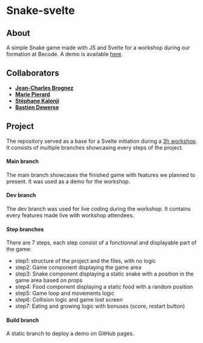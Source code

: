 # Snake-svelte

## About

A simple Snake game made with JS and Svelte for a workshop during our formation at Becode.
A demo is available [here](https://dewerseb.github.io/snake-svelte/).

## Collaborators

-   [**Jean-Charles Brognez**](https://github.com/jcbrognez)
-   [**Marie Pierard**](https://github.com/Marie-Pierard)
-   [**Stéphane Kalonji**](https://github.com/LinardJeremy)
-   [**Bastien Dewerse**](https://github.com/DewerseB)

## Project

The repository served as a base for a Svelte initiation during a [3h workshop](https://www.linkedin.com/feed/update/urn:li:activity:6734396734895620096/).  
It consists of multiple branches showcasing every steps of the project.


#### Main branch

The main branch showcases the finished game with features we planned to present.
It was used as a demo for the workshop.

#### Dev branch

The dev branch was used for live coding during the workshop.
It contains every features made live with workshop attendees.

#### Step branches

There are 7 steps, each step consist of a fonctionnal and displayable part of the game:
- step1: structure of the project and the files, with no logic
- step2: Game component displaying the game area
- step3: Snake component displaying a static snake with a position in the game area based on props
- step4: Food component displaying a static food with a random position
- step5: Game loop and movements logic
- step6: Collision logic and game lost screen
- step7: Eating and growing logic with bonuses (score, restart button)

#### Build branch

A static branch to deploy a demo on GitHub pages.
